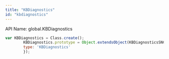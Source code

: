 ```yaml
---
title: "KBDiagnostics"
id: "kbdiagnostics"
---
```


API Name: global.KBDiagnostics

```js
var KBDiagnostics = Class.create();
        KBDiagnostics.prototype = Object.extendsObject(KBDiagnosticsSNC,{
        type: 'KBDiagnostics'
        });
```